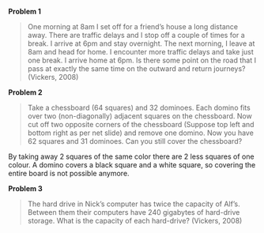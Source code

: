 __Problem 1__
>One morning at 8am I set off for a friend’s house a long distance away. There are traffic delays and I stop off a couple of times for a break. I arrive at 6pm and stay overnight. The next morning, I leave at 8am and head for home. I encounter more traffic delays and take just one break. I arrive home at 6pm. Is there some point on the road that I pass at exactly the same time on the outward and return journeys? (Vickers, 2008)


__Problem 2__
>Take a chessboard (64 squares) and 32 dominoes. Each domino fits over two (non-diagonally) adjacent squares on the chessboard. Now cut off two opposite corners of the chessboard (Suppose top left and bottom right as per net slide) and remove one domino. Now you have 62 squares and 31 dominoes. Can you still cover the chessboard? 

By taking away 2 squares of the same color there are 2 less squares of one colour. A domino covers a black square and a white square, so covering the entire board is not possible anymore.

__Problem 3__
>The hard drive in Nick’s computer has twice the capacity of Alf’s. Between them their computers have 240 gigabytes of hard-drive storage. What is the capacity of each hard-drive? (Vickers, 2008)
